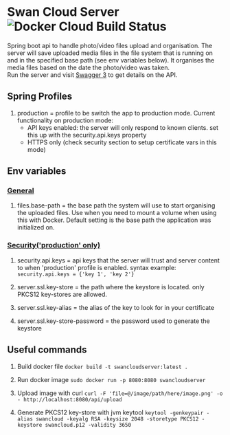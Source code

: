 # Swan Cloud Server ![Docker Cloud Build Status](https://img.shields.io/docker/cloud/build/chiknas/swancloud)

Spring boot api to handle photo/video files upload and organisation. The server will save uploaded media files in the
file system that is running on and in the specified base path (see env variables below). It organises the media files
based on the date the photo/video was taken.  
Run the server and visit [Swagger 3](http://localhost:8080/swagger-ui/index.html) to get details on the API.

## Spring Profiles

1. production = profile to be switch the app to production mode. Current functionality on production mode:
   * API keys enabled: the server will only respond to known clients. set this up with the security.api.keys property
   * HTTPS only (check security section to setup certificate vars in this mode)

## Env variables

### <ins>General</ins>

1. files.base-path = the base path the system will use to start organising the uploaded files. Use when you need to
   mount a volume when using this with Docker. Default setting is the base path the application was initialized on.

### <ins>Security('production' only)</ins>

1. security.api.keys = api keys that the server will trust and server content to when 'production' profile is enabled.
   syntax example: `security.api.keys = {'key 1', 'key 2'}`

2. server.ssl.key-store = the path where the keystore is located. only PKCS12 key-stores are allowed.

2. server.ssl.key-alias = the alias of the key to look for in your certificate

3. server.ssl.key-store-password = the password used to generate the keystore

## Useful commands

1. Build docker file
   `docker build -t swancloudserver:latest .`

2. Run docker image
   `sudo docker run -p 8080:8080 swancloudserver`

3. Upload image with curl
   `curl -F 'file=@/image/path/here/image.png' -o - http://localhost:8080/api/upload`

4. Generate PKCS12 key-store with jvm keytool
   `keytool -genkeypair -alias swancloud -keyalg RSA -keysize 2048 -storetype PKCS12 -keystore swancloud.p12 -validity 3650`
